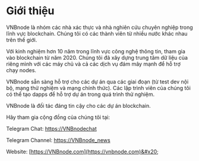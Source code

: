 # Giới thiệu

VNBnode là nhóm các nhà xác thực và nhà nghiên cứu chuyên nghiệp trong lĩnh vực blockchain. Chúng tôi có các thành viên từ nhiều nước khác nhau trên thế giới.

Với kinh nghiệm hơn 10 năm trong lĩnh vực công nghệ thông tin, tham gia vào blockchain từ năm 2020. Chúng tôi đã xây dựng trung tâm dữ liệu của riêng mình với các máy chủ và cả các dịch vụ đám mây mạnh để hỗ trợ chạy nodes.

VNBnode sẵn sàng hỗ trợ cho các dự án qua các giai đoạn (từ test dev nội bộ, mạng thử nghiệm và  mạng chính thức). Các lập trình viên của chúng tôi có thể tạo dapps để hỗ trợ dự án trong quá trình thử nghiệm.

VNBnode là đối tác đáng tin cậy cho các dự án blockchain.

Hãy tham gia cộng đồng của chúng tôi tại:

Telegram Chat: [https://VNBnodechat](https://t.me/+4aLsnP6JHhY4YTY1)

Telegram Channel: [https://VNBnode\_news](https://t.me/+IpfWe\_pX7UlkMzY1)

Website: [https://VNBnode.com](https://vnbnode.com)&#x20;
